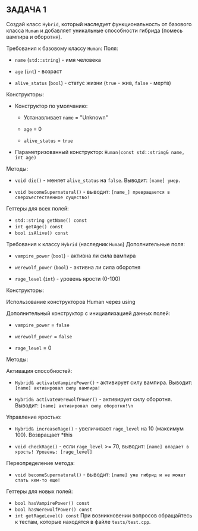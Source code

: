 ## ЗАДАЧА 1

Создай класс `Hybrid`, который наследует функциональность от базового класса `Human` и добавляет уникальные способности гибрида (помесь вампира и оборотня).

Требования к базовому классу `Human`:
Поля:

- `name` (`std::string`) - имя человека

- `age` (`int`) - возраст

- `alive_status` (`bool`) - статус жизни (`true` - жив, `false` - мертв)

Конструкторы:

- Конструктор по умолчанию:

  - Устанавливает `name` = "Unknown"

  - `age` = 0

  - `alive_status` = `true`

- Параметризованный конструктор:
`Human(const std::string& name, int age)`

Методы:

- `void die()` - меняет `alive_status` на `false`. Выводит: `[name] умер.`

- `void becomeSupernatural()` - выводит: `[name_] превращается в сверхъестественное существо!`

Геттеры для всех полей:

- `std::string getName() const`
- `int getAge() const`
- `bool isAlive() const`

Требования к классу `Hybrid` (наследник `Human`)
Дополнительные поля:

- `vampire_power` (`bool`) - активна ли сила вампира

- `werewolf_power` (`bool`) - активна ли сила оборотня

- `rage_level` (`int`) - уровень ярости (0-100)

Конструкторы:

Использование конструкторов Human через using

Дополнительный конструктор с инициализацией данных полей:

- `vampire_power` = `false`

- `werewolf_power` = `false`

- `rage_level`  = 0

Методы:

Активация способностей:

- `Hybrid& activateVampirePower()` - активирует силу вампира. Выводит: `[name] активировал силу вампира!`

- `Hybrid& activateWerewolfPower()` - активирует силу оборотня. Выводит: `[name] активировал силу оборотня!\n`

Управление яростью:

- `Hybrid& increaseRage()` - увеличивает `rage_level` на 10 (максимум 100). Возвращает *this

- `void checkRage()` - если `rage_level` >= 70, выводит: `[name] впадает в ярость! Уровень: [rage_level]`

Переопределение метода:

- `void becomeSupernatural()` - выводит: `[name] уже гибрид и не может стать кем-то еще!`

Геттеры для новых полей:

- `bool hasVampirePower() const`
- `bool hasWerewolfPower() const`
- `int getRageLevel() const`
При возникновении вопросов обращайтесь к тестам, которые находятся в файле `tests/test.cpp`.
